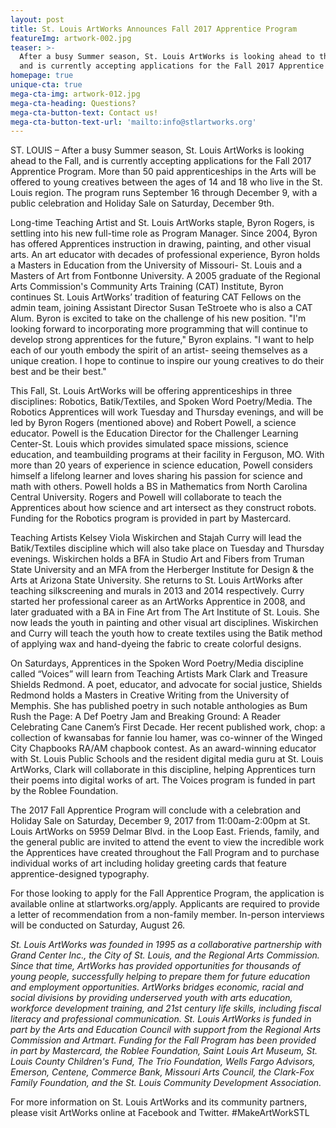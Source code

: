 ```yaml
---
layout: post
title: St. Louis ArtWorks Announces Fall 2017 Apprentice Program
featureImg: artwork-002.jpg
teaser: >-
  After a busy Summer season, St. Louis ArtWorks is looking ahead to the Fall,
  and is currently accepting applications for the Fall 2017 Apprentice Program.
homepage: true
unique-cta: true
mega-cta-img: artwork-012.jpg
mega-cta-heading: Questions?
mega-cta-button-text: Contact us!
mega-cta-button-text-url: 'mailto:info@stlartworks.org'
---
```



ST. LOUIS – After a busy Summer season, St. Louis ArtWorks is looking ahead to the Fall, and is currently accepting applications for the Fall 2017 Apprentice Program. More than 50 paid apprenticeships in the Arts will be offered to young creatives between the ages of 14 and 18 who live in the St. Louis region. The program runs September 16 through December 9, with a public celebration and Holiday Sale on Saturday, December 9th.

Long-time Teaching Artist and St. Louis ArtWorks staple, Byron Rogers, is settling into his new full-time role as Program Manager. Since 2004, Byron has offered Apprentices instruction in drawing, painting, and other visual arts. An art educator with decades of professional experience, Byron holds a Masters in Education from the University of Missouri- St. Louis and a Masters of Art from Fontbonne University. A 2005 graduate of the Regional Arts Commission's Community Arts Training (CAT) Institute, Byron continues St. Louis ArtWorks’ tradition of featuring CAT Fellows on the admin team, joining Assistant Director Susan TeStroete who is also a CAT Alum. Byron is excited to take on the challenge of his new position. "I'm looking forward to incorporating more programming that will continue to develop strong apprentices for the future," Byron explains. "I want to help each of our youth embody the spirit of an artist- seeing themselves as a unique creation. I hope to continue to inspire our young creatives to do their best and be their best."

This Fall, St. Louis ArtWorks will be offering apprenticeships in three disciplines: Robotics, Batik/Textiles, and Spoken Word Poetry/Media. The Robotics Apprentices will work Tuesday and Thursday evenings, and will be led by Byron Rogers (mentioned above) and Robert Powell, a science educator. Powell is the Education Director for the Challenger Learning Center-St. Louis which provides simulated space missions, science education, and teambuilding programs at their facility in Ferguson, MO. With more than 20 years of experience in science education, Powell considers himself a lifelong learner and loves sharing his passion for science and math with others. Powell holds a BS in Mathematics from North Carolina Central University. Rogers and Powell will collaborate to teach the Apprentices about how science and art intersect as they construct robots. Funding for the Robotics program is provided in part by Mastercard.

Teaching Artists Kelsey Viola Wiskirchen and Stajah Curry will lead the Batik/Textiles discipline which will also take place on Tuesday and Thursday evenings. Wiskirchen holds a BFA in Studio Art and Fibers from Truman State University and an MFA from the Herberger Institute for Design & the Arts at Arizona State University. She returns to St. Louis ArtWorks after teaching silkscreening and murals in 2013 and 2014 respectively. Curry started her professional career as an ArtWorks Apprentice in 2008, and later graduated with a BA in Fine Art from The Art Institute of St. Louis. She now leads the youth in painting and other visual art disciplines. Wiskirchen and Curry will teach the youth how to create textiles using the Batik method of applying wax and hand-dyeing the fabric to create colorful designs.

On Saturdays, Apprentices in the Spoken Word Poetry/Media discipline called “Voices” will learn from Teaching Artists Mark Clark and Treasure Shields Redmond. A poet, educator, and advocate for social justice, Shields Redmond holds a Masters in Creative Writing from the University of Memphis. She has published poetry in such notable anthologies as Bum Rush the Page: A Def Poetry Jam and Breaking Ground: A Reader Celebrating Cane Canem’s First Decade. Her recent published work, chop: a collection of kwansabas for fannie lou hamer, was co-winner of the Winged City Chapbooks RA/AM chapbook contest. As an award-winning educator with St. Louis Public Schools and the resident digital media guru at St. Louis ArtWorks, Clark will collaborate in this discipline, helping Apprentices turn their poems into digital works of art. The Voices program is funded in part by the Roblee Foundation.

The 2017 Fall Apprentice Program will conclude with a celebration and Holiday Sale on Saturday, December 9, 2017 from 11:00am-2:00pm at St. Louis ArtWorks on 5959 Delmar Blvd. in the Loop East. Friends, family, and the general public are invited to attend the event to view the incredible work the Apprentices have created throughout the Fall Program and to purchase individual works of art including holiday greeting cards that feature apprentice-designed typography.

For those looking to apply for the Fall Apprentice Program, the application is available online at stlartworks.org/apply. Applicants are required to provide a letter of recommendation from a non-family member. In-person interviews will be conducted on Saturday, August 26.

*St. Louis ArtWorks was founded in 1995 as a collaborative partnership with Grand Center Inc., the City of St. Louis, and the Regional Arts Commission. Since that time, ArtWorks has provided opportunities for thousands of young people, successfully helping to prepare them for future education and employment opportunities. ArtWorks bridges economic, racial and social divisions by providing underserved youth with arts education, workforce development training, and 21st century life skills, including fiscal literacy and professional communication. St. Louis ArtWorks is funded in part by the Arts and Education Council with support from the Regional Arts Commission and Artmart. Funding for the Fall Program has been provided in part by Mastercard, the Roblee Foundation, Saint Louis Art Museum, St. Louis County Children's Fund, The Trio Foundation, Wells Fargo Advisors, Emerson, Centene, Commerce Bank, Missouri Arts Council, the Clark-Fox Family Foundation, and the St. Louis Community Development Association.*

For more information on St. Louis ArtWorks and its community partners, please visit ArtWorks online at Facebook and Twitter. #MakeArtWorkSTL